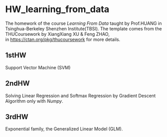# HW_learning_from_data
The homework of the course *Learning From Data* taught by Prof.HUANG in Tsinghua-Berkeley Shenzhen Institute(TBSI).
The template comes from the THUCoursework by XiangXiang XU & Feng ZHAO,  
in https://ctan.org/pkg/thucoursework for more details.  
## 1stHW ##
Support Vector Machine (SVM)  
## 2ndHW ##
Solving Linear Regression and Softmax Regression by Gradient Descent Algorithm only with *Numpy*.  
## 3rdHW ##
Exponential family, the Generalized Linear Model (GLM).  



